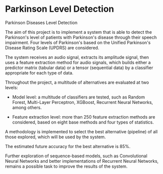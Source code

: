 # Parkinson Level Detection

Parkinson Diseases Level Detection

The aim of this project is to implement a system that is able to detect the Parkinson's level of patients with Parkinson's disease through their speech impairment. Four levels of Parkinson's based on the Unified Parkinson's Disease Rating Scale (UPDRS) are considered.

The system receives an audio signal, extracts its amplitude signal, then uses a feature extraction method for audio signals, which builds either a predictor matrix (tabular data) or a tensor (sequential data) by a classifier appropriate for each type of data.

Throughout the project, a multitude of alternatives are evaluated at two levels:

- Model level: a multitude of classifiers are tested, such as Random Forest, Multi-Layer Perceptron, XGBoost, Recurrent Neural Networks, among others.

- Feature extraction level: more than 250 feature extraction methods are considered, based on eight base methods and four types of statistics. 

A methodology is implemented to select the best alternative (pipeline) of all those explored, which will be used by the system.

The estimated future accuracy for the best alternative is 85%.

Further exploration of sequence-based models, such as Convolutional Neural Networks and better implementations of Recurrent Neural Networks, remains a possible task to improve the results of the system.

```{tableofcontents}
```

